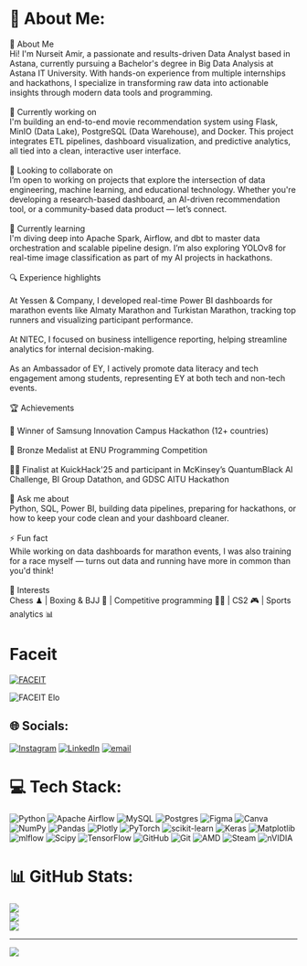 # 💫 About Me:
👋 About Me<br>Hi! I'm Nurseit Amir, a passionate and results-driven Data Analyst based in Astana, currently pursuing a Bachelor's degree in Big Data Analysis at Astana IT University. With hands-on experience from multiple internships and hackathons, I specialize in transforming raw data into actionable insights through modern data tools and programming.<br><br>🚀 Currently working on<br>I'm building an end-to-end movie recommendation system using Flask, MinIO (Data Lake), PostgreSQL (Data Warehouse), and Docker. This project integrates ETL pipelines, dashboard visualization, and predictive analytics, all tied into a clean, interactive user interface.<br><br>🤝 Looking to collaborate on<br>I’m open to working on projects that explore the intersection of data engineering, machine learning, and educational technology. Whether you're developing a research-based dashboard, an AI-driven recommendation tool, or a community-based data product — let’s connect.<br><br>🧠 Currently learning<br>I'm diving deep into Apache Spark, Airflow, and dbt to master data orchestration and scalable pipeline design. I’m also exploring YOLOv8 for real-time image classification as part of my AI projects in hackathons.<br><br>🔍 Experience highlights<br><br>At Yessen & Company, I developed real-time Power BI dashboards for marathon events like Almaty Marathon and Turkistan Marathon, tracking top runners and visualizing participant performance.<br><br>At NITEC, I focused on business intelligence reporting, helping streamline analytics for internal decision-making.<br><br>As an Ambassador of EY, I actively promote data literacy and tech engagement among students, representing EY at both tech and non-tech events.<br><br>🏆 Achievements<br><br>🥇 Winner of Samsung Innovation Campus Hackathon (12+ countries)<br><br>🥉 Bronze Medalist at ENU Programming Competition<br><br>👨‍💻 Finalist at KuickHack'25 and participant in McKinsey’s QuantumBlack AI Challenge, BI Group Datathon, and GDSC AITU Hackathon<br><br>💬 Ask me about<br>Python, SQL, Power BI, building data pipelines, preparing for hackathons, or how to keep your code clean and your dashboard cleaner.<br><br>⚡ Fun fact<br>While working on data dashboards for marathon events, I was also training for a race myself — turns out data and running have more in common than you'd think!<br><br>🎯 Interests<br>Chess ♟ | Boxing & BJJ 🥋 | Competitive programming 👨‍💻 | CS2 🎮 | Sports analytics 📊


# Faceit 
[![FACEIT](https://img.shields.io/badge/FACEIT-Click%20to%20View-orange?style=flat-square&logo=faceit)](https://www.faceit.com/en/players/YOUR_USERNAME)

![FACEIT Elo](https://img.shields.io/badge/FACEIT-ELO%3A%202000-orange?style=for-the-badge&logo=faceit&logoColor=white)

## 🌐 Socials:
[![Instagram](https://img.shields.io/badge/Instagram-%23E4405F.svg?logo=Instagram&logoColor=white)](https://instagram.com/nan_xleb) [![LinkedIn](https://img.shields.io/badge/LinkedIn-%230077B5.svg?logo=linkedin&logoColor=white)](https://www.linkedin.com/in/amir-nurseit/) [![email](https://img.shields.io/badge/Email-D14836?logo=gmail&logoColor=white)](mailto:a2n19a2n@gmail.com) 

# 💻 Tech Stack:
![Python](https://img.shields.io/badge/python-3670A0?style=for-the-badge&logo=python&logoColor=ffdd54) ![Apache Airflow](https://img.shields.io/badge/Apache%20Airflow-017CEE?style=for-the-badge&logo=Apache%20Airflow&logoColor=white) ![MySQL](https://img.shields.io/badge/mysql-4479A1.svg?style=for-the-badge&logo=mysql&logoColor=white) ![Postgres](https://img.shields.io/badge/postgres-%23316192.svg?style=for-the-badge&logo=postgresql&logoColor=white) ![Figma](https://img.shields.io/badge/figma-%23F24E1E.svg?style=for-the-badge&logo=figma&logoColor=white) ![Canva](https://img.shields.io/badge/Canva-%2300C4CC.svg?style=for-the-badge&logo=Canva&logoColor=white) ![NumPy](https://img.shields.io/badge/numpy-%23013243.svg?style=for-the-badge&logo=numpy&logoColor=white) ![Pandas](https://img.shields.io/badge/pandas-%23150458.svg?style=for-the-badge&logo=pandas&logoColor=white) ![Plotly](https://img.shields.io/badge/Plotly-%233F4F75.svg?style=for-the-badge&logo=plotly&logoColor=white) ![PyTorch](https://img.shields.io/badge/PyTorch-%23EE4C2C.svg?style=for-the-badge&logo=PyTorch&logoColor=white) ![scikit-learn](https://img.shields.io/badge/scikit--learn-%23F7931E.svg?style=for-the-badge&logo=scikit-learn&logoColor=white) ![Keras](https://img.shields.io/badge/Keras-%23D00000.svg?style=for-the-badge&logo=Keras&logoColor=white) ![Matplotlib](https://img.shields.io/badge/Matplotlib-%23ffffff.svg?style=for-the-badge&logo=Matplotlib&logoColor=black) ![mlflow](https://img.shields.io/badge/mlflow-%23d9ead3.svg?style=for-the-badge&logo=numpy&logoColor=blue) ![Scipy](https://img.shields.io/badge/SciPy-%230C55A5.svg?style=for-the-badge&logo=scipy&logoColor=%white) ![TensorFlow](https://img.shields.io/badge/TensorFlow-%23FF6F00.svg?style=for-the-badge&logo=TensorFlow&logoColor=white) ![GitHub](https://img.shields.io/badge/github-%23121011.svg?style=for-the-badge&logo=github&logoColor=white) ![Git](https://img.shields.io/badge/git-%23F05033.svg?style=for-the-badge&logo=git&logoColor=white) ![AMD](https://img.shields.io/badge/AMD-%23000000.svg?style=for-the-badge&logo=amd&logoColor=white) ![Steam](https://img.shields.io/badge/steam-%23000000.svg?style=for-the-badge&logo=steam&logoColor=white) ![nVIDIA](https://img.shields.io/badge/nVIDIA-%2376B900.svg?style=for-the-badge&logo=nVIDIA&logoColor=white)
# 📊 GitHub Stats:
![](https://github-readme-stats.vercel.app/api?username=A2N19&theme=dark&hide_border=false&include_all_commits=false&count_private=false)<br/>
![](https://nirzak-streak-stats.vercel.app/?user=A2N19&theme=dark&hide_border=false)<br/>
![](https://github-readme-stats.vercel.app/api/top-langs/?username=A2N19&theme=dark&hide_border=false&include_all_commits=false&count_private=false&layout=compact)

---
[![](https://visitcount.itsvg.in/api?id=A2N19&icon=0&color=0)](https://visitcount.itsvg.in)

<!-- Proudly created with GPRM ( https://gprm.itsvg.in ) -->
